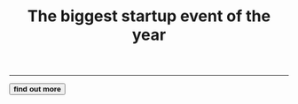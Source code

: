 
<html>
<head>
	<!-- Required meta tags -->
    <meta charset="utf-8">
    <meta name="viewport" content="width=device-width, initial-scale=1, shrink-to-fit=no">
	<link rel="preconnect" href="https://fonts.googleapis.com">
	<link rel="stylesheet" href="https://cdn.jsdelivr.net/npm/bootstrap@4.3.1/dist/css/bootstrap.min.css" integrity="sha384-ggOyR0iXCbMQv3Xipma34MD+dH/1fQ784/j6cY/iJTQUOhcWr7x9JvoRxT2MZw1T" crossorigin="anonymous">
	<link rel="stylesheet" type="text/css" href="startup2.css">
</head>
<body>
 <div class="container d-flex align-items-center h-100">
  <div class="row">
  	<header class="text-center col-12">
     <h1 class="text-uppercase">The biggest startup event of the year</h1>
    </header>
    <div class="buffer col-12"></div>
     <section class="text-center col-12">
      <hr>
      <a href="https://byjus.com/learn/account/login?referrer=source%3Diframe%26mx_Campaign_Type%3Dlogin-button%26SourceMedium%3Dwebsite%26mx_Page_Category%3Dsocial-science&source=iframe"><button class="btn btn-primary btn-xl"><strong>find out more</strong></button></a>
     </section>
  </div>
 </div>

</body>
</html>
